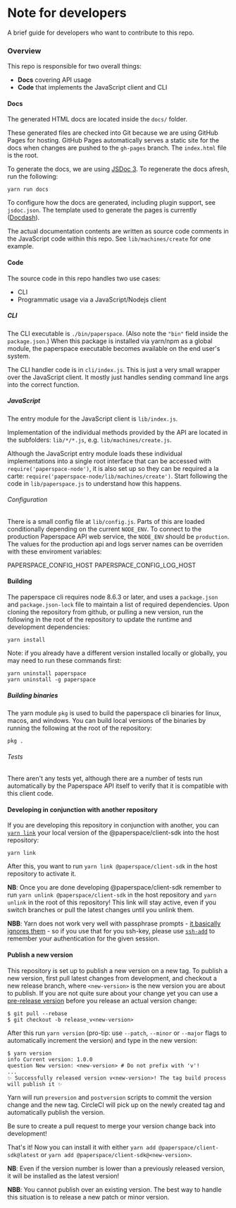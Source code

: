# Note for developers

A brief guide for developers who want to contribute to this repo.

### Overview

This repo is responsible for two overall things:

* **Docs** covering API usage
* **Code** that implements the JavaScript client and CLI

#### Docs

The generated HTML docs are located inside the `docs/` folder.

These generated files are checked into Git because we are using GitHub Pages for hosting. GitHub Pages automatically serves a static site for the docs when changes are pushed to the `gh-pages` branch. The `index.html` file is the root.

To generate the docs, we are using [JSDoc 3](http://usejsdoc.org/). To regenerate the docs afresh, run the following:

    yarn run docs

To configure how the docs are generated, including plugin support, see `jsdoc.json`. The template used to generate the pages is currently ([Docdash](https://github.com/clenemt/docdash)).

The actual documentation contents are written as source code comments in the JavaScript code within this repo. See `lib/machines/create` for one example.

#### Code

The source code in this repo handles two use cases:

* CLI
* Programmatic usage via a JavaScript/Nodejs client

##### CLI

The CLI executable is `./bin/paperspace`. (Also note the `"bin"` field inside the `package.json`.) When this package is installed via yarn/npm as a global module, the paperspace executable becomes available on the end user's system.

The CLI handler code is in `cli/index.js`. This is just a very small wrapper over the JavaScript client. It mostly just handles sending command line args into the correct function.

##### JavaScript

The entry module for the JavaScript client is `lib/index.js`.

Implementation of the individual methods provided by the API are located in the subfolders: `lib/*/*.js`, e.g. `lib/machines/create.js`.

Although the JavaScript entry module loads these individual implementations into a single root interface that can be accessed with `require('paperspace-node')`, it is also set up so they can be required a la carte: `require('paperspace-node/lib/machines/create')`. Start following the code in `lib/paperspace.js` to understand how this happens.

###### Configuration

There is a small config file at `lib/config.js`. Parts of this are loaded conditionally depending on the current `NODE_ENV`. To connect to the production Paperspace API web service, the `NODE_ENV` should be `production`.  The values for the production api and logs server names can be overriden with these enviroment variables:

PAPERSPACE_CONFIG_HOST
PAPERSPACE_CONFIG_LOG_HOST

#### Building

The paperspace cli requires node 8.6.3 or later, and uses a `package.json` and `package.json-lock` file to maintain a list of required dependencies.
Upon cloning the repository from github, or pulling a new version, run the following in the root of the repository to update the runtime and development dependencies:

    yarn install

Note: if you already have a different version installed locally or globally, you may need to run these commands first:

    yarn uninstall paperspace
    yarn uninstall -g paperspace

##### Building binaries

The yarn module `pkg` is used to build the paperspace cli binaries for linux, macos, and windows.
You can build local versions of the binaries by running the following at the root of the repository:

    pkg .

###### Tests

There aren't any tests yet, although there are a number of tests run automatically by the Paperspace API itself to verify that it is compatible with this client code.

#### Developing in conjunction with another repository

If you are developing this repository in conjunction with another, you can [`yarn link`](https://yarnpkg.com/lang/en/docs/cli/link/) your local version of the @paperspace/client-sdk into the host repository:

```
yarn link
```

After this, you want to run `yarn link @paperspace/client-sdk` in the host repository to activate it.

**NB**: Once you are done developing @paperspace/client-sdk remember to run `yarn unlink @paperspace/client-sdk` in the host repository and `yarn unlink` in the root of this repository! This link will stay active, even if you switch branches or pull the latest changes until you unlink them.

**NBB**: Yarn does not work very well with passphrase prompts - [it basically ignores them](https://github.com/yarnpkg/yarn/issues/3699) - so if you use that for you ssh-key, please use [`ssh-add`](https://www.ssh.com/ssh/add) to remember your authentication for the given session.

#### Publish a new version

This repository is set up to publish a new version on a new tag. To publish a new version, first pull latest changes from development, and checkout a new release branch, where `<new-version>` is the new version you are about to publish. If you are not quite sure about your change yet you can use a [pre-release version](https://semver.org/#spec-item-9) before you release an actual version change:
```
$ git pull --rebase
$ git checkout -b release_v<new-version>
```

After this run `yarn version` (pro-tip: use `--patch`, `--minor` or `--major` flags to automatically increment the version) and type in the new version:
```
$ yarn version
info Current version: 1.0.0
question New version: <new-version> # Do not prefix with 'v'!
...
✨ Successfully released version v<new-version>! The tag build process will publish it ✨
```
Yarn will run `preversion` and `postversion` scripts to commit the version change and the new tag. CircleCI will pick up on the newly created tag and automatically publish the version.

Be sure to create a pull request to merge your version change back into development!

That's it! Now you can install it with either `yarn add @paperspace/client-sdk@latest` or `yarn add @paperspace/client-sdk@<new-version>`.

**NB**: Even if the version number is lower than a previously released version, it will be installed as the latest version!

**NBB**: You cannot publish over an existing version. The best way to handle this situation is to release a new patch or minor version.
